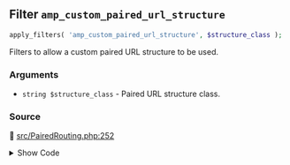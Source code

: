 ## Filter `amp_custom_paired_url_structure`

```php
apply_filters( 'amp_custom_paired_url_structure', $structure_class );
```

Filters to allow a custom paired URL structure to be used.

### Arguments

* `string $structure_class` - Paired URL structure class.

### Source

:link: [src/PairedRouting.php:252](/src/PairedRouting.php#L252)

<details>
<summary>Show Code</summary>

```php
$structure_class = apply_filters( 'amp_custom_paired_url_structure', null );
```

</details>
